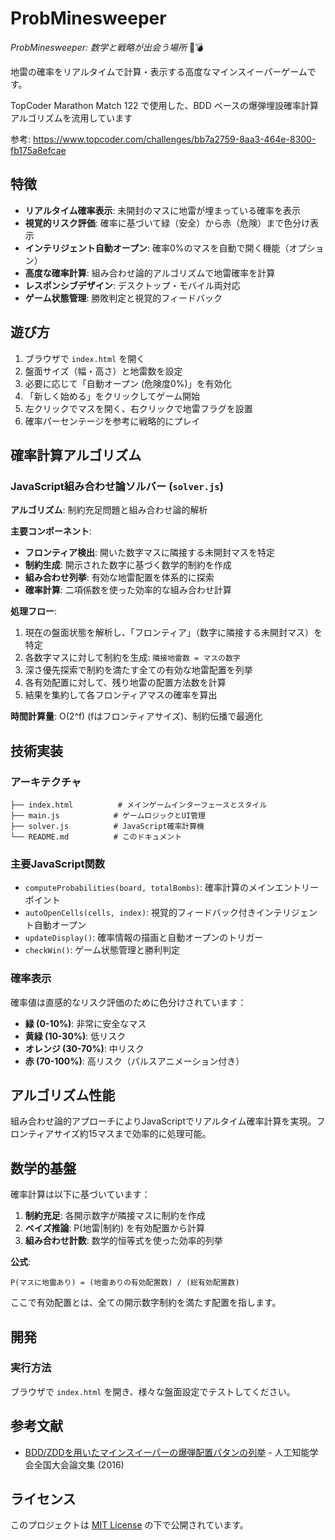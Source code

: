 # ProbMinesweeper

*ProbMinesweeper: 数学と戦略が出会う場所* 🎯💣

地雷の確率をリアルタイムで計算・表示する高度なマインスイーパーゲームです。

TopCoder Marathon Match 122 で使用した、BDD ベースの爆弾埋設確率計算アルゴリズムを流用しています

参考: https://www.topcoder.com/challenges/bb7a2759-8aa3-464e-8300-fb175a8efcae

## 特徴

- **リアルタイム確率表示**: 未開封のマスに地雷が埋まっている確率を表示
- **視覚的リスク評価**: 確率に基づいて緑（安全）から赤（危険）まで色分け表示
- **インテリジェント自動オープン**: 確率0%のマスを自動で開く機能（オプション）
- **高度な確率計算**: 組み合わせ論的アルゴリズムで地雷確率を計算
- **レスポンシブデザイン**: デスクトップ・モバイル両対応
- **ゲーム状態管理**: 勝敗判定と視覚的フィードバック

## 遊び方

1. ブラウザで `index.html` を開く
2. 盤面サイズ（幅・高さ）と地雷数を設定
3. 必要に応じて「自動オープン (危険度0%)」を有効化
4. 「新しく始める」をクリックしてゲーム開始
5. 左クリックでマスを開く、右クリックで地雷フラグを設置
6. 確率パーセンテージを参考に戦略的にプレイ

## 確率計算アルゴリズム

### JavaScript組み合わせ論ソルバー (`solver.js`)

**アルゴリズム**: 制約充足問題と組み合わせ論的解析

**主要コンポーネント**:
- **フロンティア検出**: 開いた数字マスに隣接する未開封マスを特定
- **制約生成**: 開示された数字に基づく数学的制約を作成
- **組み合わせ列挙**: 有効な地雷配置を体系的に探索
- **確率計算**: 二項係数を使った効率的な組み合わせ計算

**処理フロー**:
1. 現在の盤面状態を解析し、「フロンティア」（数字に隣接する未開封マス）を特定
2. 各数字マスに対して制約を生成: `隣接地雷数 = マスの数字`
3. 深さ優先探索で制約を満たす全ての有効な地雷配置を列挙
4. 各有効配置に対して、残り地雷の配置方法数を計算
5. 結果を集約して各フロンティアマスの確率を算出

**時間計算量**: O(2^f) (fはフロンティアサイズ)、制約伝播で最適化

## 技術実装

### アーキテクチャ

```
├── index.html          # メインゲームインターフェースとスタイル
├── main.js            # ゲームロジックとUI管理
├── solver.js          # JavaScript確率計算機
└── README.md          # このドキュメント
```

### 主要JavaScript関数

- `computeProbabilities(board, totalBombs)`: 確率計算のメインエントリーポイント
- `autoOpenCells(cells, index)`: 視覚的フィードバック付きインテリジェント自動オープン
- `updateDisplay()`: 確率情報の描画と自動オープンのトリガー
- `checkWin()`: ゲーム状態管理と勝利判定

### 確率表示

確率値は直感的なリスク評価のために色分けされています：
- **緑 (0-10%)**: 非常に安全なマス
- **黄緑 (10-30%)**: 低リスク
- **オレンジ (30-70%)**: 中リスク
- **赤 (70-100%)**: 高リスク（パルスアニメーション付き）

## アルゴリズム性能

組み合わせ論的アプローチによりJavaScriptでリアルタイム確率計算を実現。フロンティアサイズ約15マスまで効率的に処理可能。

## 数学的基盤

確率計算は以下に基づいています：

1. **制約充足**: 各開示数字が隣接マスに制約を作成
2. **ベイズ推論**: P(地雷|制約) を有効配置から計算
3. **組み合わせ計数**: 数学的恒等式を使った効率的列挙

**公式**:
```
P(マスに地雷あり) = (地雷ありの有効配置数) / (総有効配置数)
```

ここで有効配置とは、全ての開示数字制約を満たす配置を指します。

## 開発

### 実行方法
ブラウザで `index.html` を開き、様々な盤面設定でテストしてください。

## 参考文献

- [BDD/ZDDを用いたマインスイーパーの爆弾配置パタンの列挙](https://www.ai-gakkai.or.jp/jsai2016/webprogram/2016/pdf/927.pdf) - 人工知能学会全国大会論文集 (2016)

## ライセンス

このプロジェクトは [MIT License](LICENSE) の下で公開されています。
